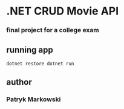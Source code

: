 # .NET CRUD Movie API

### final project for a college exam

## running app
`
dotnet restore
dotnet run
`

## author

### Patryk Markowski
